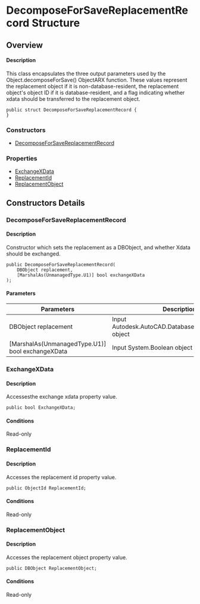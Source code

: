 # DecomposeForSaveReplacementRecord Structure

## Overview

#### Description
This class encapsulates the three output parameters used by the Object.decomposeForSave() ObjectARX function. These values represent the replacement object if it is non-database-resident, the replacement object's object ID if it is database-resident, and a flag indicating whether xdata should be transferred to the replacement object.
```text
public struct DecomposeForSaveReplacementRecord {
}
```

### Constructors

- [DecomposeForSaveReplacementRecord](#decomposeforsavereplacementrecord)

### Properties

- [ExchangeXData](#exchangexdata)
- [ReplacementId](#replacementid)
- [ReplacementObject](#replacementobject)


## Constructors Details

### DecomposeForSaveReplacementRecord

#### Description
Constructor which sets the replacement as a DBObject, and whether Xdata should be exchanged.
```text
public DecomposeForSaveReplacementRecord(
    DBObject replacement, 
    [MarshalAs(UnmanagedType.U1)] bool exchangeXData
);
```

#### Parameters
| Parameters | Description |
| --- | --- |
| DBObject replacement | Input Autodesk.AutoCAD.DatabaseServices.DBObject object |
| [MarshalAs(UnmanagedType.U1)] bool exchangeXData | Input System.Boolean object |

### ExchangeXData

#### Description
Accessesthe exchange xdata property value.
```text
public bool ExchangeXData;
```

#### Conditions
Read-only
### ReplacementId

#### Description
Accesses the replacement id property value.
```text
public ObjectId ReplacementId;
```

#### Conditions
Read-only
### ReplacementObject

#### Description
Accesses the replacement object property value.
```text
public DBObject ReplacementObject;
```

#### Conditions
Read-only